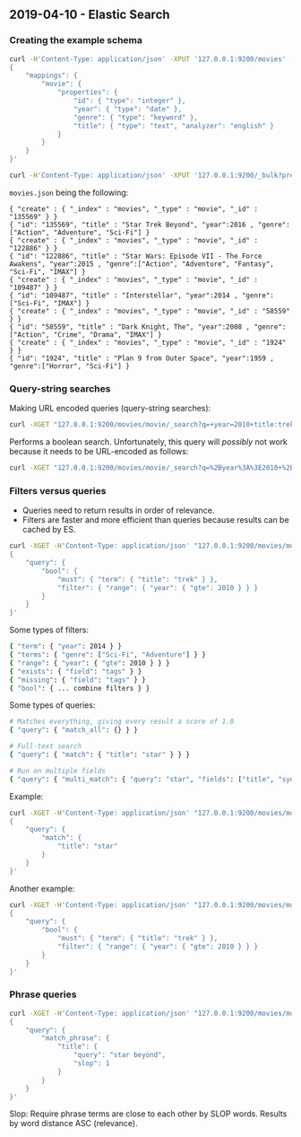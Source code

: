 ## 2019-04-10 - Elastic Search

### Creating the example schema

```sh
curl -H'Content-Type: application/json' -XPUT '127.0.0.1:9200/movies' -d '
{
    "mappings": {
        "movie": {
            "properties": {
                "id": { "type": "integer" },
                "year": { "type": "date" },
                "genre": { "type": "keyword" },
                "title": { "type": "text", "analyzer": "english" }
            }
        }
    }
}'

curl -H'Content-Type: application/json' -XPUT '127.0.0.1:9200/_bulk?pretty' --data-binary @movies.json
```

`movies.json` being the following:

```
{ "create" : { "_index" : "movies", "_type" : "movie", "_id" : "135569" } }
{ "id": "135569", "title" : "Star Trek Beyond", "year":2016 , "genre":["Action", "Adventure", "Sci-Fi"] }
{ "create" : { "_index" : "movies", "_type" : "movie", "_id" : "122886" } }
{ "id": "122886", "title" : "Star Wars: Episode VII - The Force Awakens", "year":2015 , "genre":["Action", "Adventure", "Fantasy", "Sci-Fi", "IMAX"] }
{ "create" : { "_index" : "movies", "_type" : "movie", "_id" : "109487" } }
{ "id": "109487", "title" : "Interstellar", "year":2014 , "genre":["Sci-Fi", "IMAX"] }
{ "create" : { "_index" : "movies", "_type" : "movie", "_id" : "58559" } }
{ "id": "58559", "title" : "Dark Knight, The", "year":2008 , "genre":["Action", "Crime", "Drama", "IMAX"] }
{ "create" : { "_index" : "movies", "_type" : "movie", "_id" : "1924" } }
{ "id": "1924", "title" : "Plan 9 from Outer Space", "year":1959 , "genre":["Horror", "Sci-Fi"] }
```

### Query-string searches

Making URL encoded queries (query-string searches):

```sh
curl -XGET "127.0.0.1:9200/movies/movie/_search?q=+year=2010+title:trek&pretty"
```

Performs a boolean search. Unfortunately, this query will *possibly*
not work because it needs to be URL-encoded as follows:

```sh
curl -XGET "127.0.0.1:9200/movies/movie/_search?q=%2Byear%3A%3E2010+%2Btitle%3Atrek&pretty"
```


### Filters versus queries

- Queries need to return results in order of relevance.
- Filters are faster and more efficient than queries because results
  can be cached by ES.

```sh
curl -XGET -H'Content-Type: application/json' "127.0.0.1:9200/movies/movie/_search?pretty" -d'
{
    "query": {
        "bool": {
            "must": { "term": { "title": "trek" } },
            "filter": { "range": { "year": { "gte": 2010 } } }
        }
    }
}'
```

Some types of filters:

```sh
{ "term": { "year": 2014 } }
{ "terms": { "genre": ["Sci-Fi", "Adventure"] } }
{ "range": { "year": { "gte": 2010 } } }
{ "exists": { "field": "tags" } }
{ "missing": { "field": "tags" } }
{ "bool": { ... combine filters } }
```

Some types of queries:


```sh
# Matches everything, giving every result a score of 1.0
{ "query": { "match_all": {} } }

# Full-text search
{ "query": { "match": { "title": "star" } } }

# Run on multiple fields
{ "query": { "multi_match": { "query": "star", "fields": ["title", "synopsis"] } }
```

Example:

```sh
curl -XGET -H'Content-Type: application/json' "127.0.0.1:9200/movies/movie/_search?pretty" -d'
{
    "query": {
        "match": {
            "title": "star"
        }
    }
}'
```

Another example:

```sh
curl -XGET -H'Content-Type: application/json' "127.0.0.1:9200/movies/movie/_search?pretty" -d'
{
    "query": {
        "bool": {
            "must": { "term": { "title": "trek" } },
            "filter": { "range": { "year": { "gte": 2010 } } }
        }
    }
}'
```

### Phrase queries

```sh
curl -XGET -H'Content-Type: application/json' "127.0.0.1:9200/movies/movie/_search?pretty" -d'
{
    "query": {
        "match_phrase": {
            "title": {
                "query": "star beyond",
                "slop": 1
            }
        }
    }
}'
```

Slop: Require phrase terms are close to each other by SLOP
words. Results by word distance ASC (relevance).
